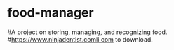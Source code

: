 # food-manager
#A project on storing, managing, and recognizing food.
#https://www.ninjadentist.comli.com to download.
